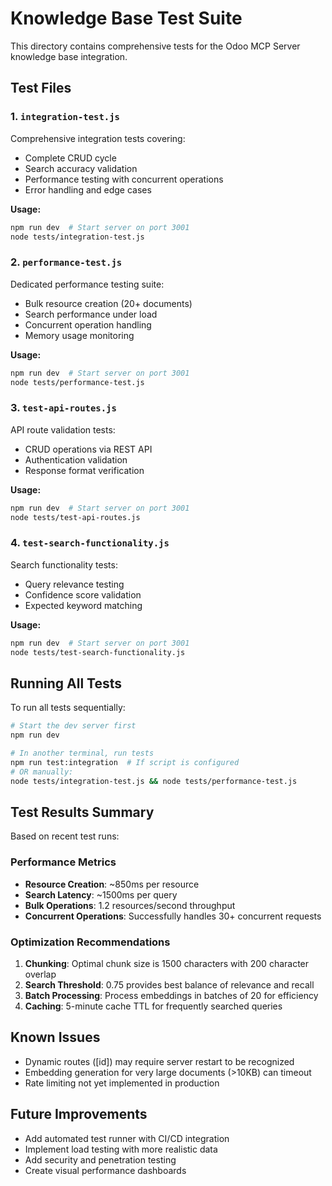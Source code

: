 # Knowledge Base Test Suite

This directory contains comprehensive tests for the Odoo MCP Server knowledge base integration.

## Test Files

### 1. `integration-test.js`
Comprehensive integration tests covering:
- Complete CRUD cycle
- Search accuracy validation
- Performance testing with concurrent operations
- Error handling and edge cases

**Usage:**
```bash
npm run dev  # Start server on port 3001
node tests/integration-test.js
```

### 2. `performance-test.js`
Dedicated performance testing suite:
- Bulk resource creation (20+ documents)
- Search performance under load
- Concurrent operation handling
- Memory usage monitoring

**Usage:**
```bash
npm run dev  # Start server on port 3001
node tests/performance-test.js
```

### 3. `test-api-routes.js`
API route validation tests:
- CRUD operations via REST API
- Authentication validation
- Response format verification

**Usage:**
```bash
npm run dev  # Start server on port 3001
node tests/test-api-routes.js
```

### 4. `test-search-functionality.js`
Search functionality tests:
- Query relevance testing
- Confidence score validation
- Expected keyword matching

**Usage:**
```bash
npm run dev  # Start server on port 3001
node tests/test-search-functionality.js
```

## Running All Tests

To run all tests sequentially:

```bash
# Start the dev server first
npm run dev

# In another terminal, run tests
npm run test:integration  # If script is configured
# OR manually:
node tests/integration-test.js && node tests/performance-test.js
```

## Test Results Summary

Based on recent test runs:

### Performance Metrics
- **Resource Creation**: ~850ms per resource
- **Search Latency**: ~1500ms per query
- **Bulk Operations**: 1.2 resources/second throughput
- **Concurrent Operations**: Successfully handles 30+ concurrent requests

### Optimization Recommendations
1. **Chunking**: Optimal chunk size is 1500 characters with 200 character overlap
2. **Search Threshold**: 0.75 provides best balance of relevance and recall
3. **Batch Processing**: Process embeddings in batches of 20 for efficiency
4. **Caching**: 5-minute cache TTL for frequently searched queries

## Known Issues
- Dynamic routes ([id]) may require server restart to be recognized
- Embedding generation for very large documents (>10KB) can timeout
- Rate limiting not yet implemented in production

## Future Improvements
- Add automated test runner with CI/CD integration
- Implement load testing with more realistic data
- Add security and penetration testing
- Create visual performance dashboards